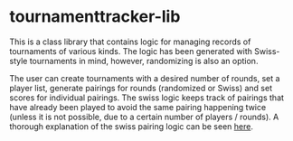 # tournamenttracker-lib #

This is a class library that contains logic for managing records of tournaments of various kinds. The logic has been generated with Swiss-style tournaments in mind, however, randomizing is also an option.

The user can create tournaments with a desired number of rounds, set a player list, generate pairings for rounds (randomized or Swiss) and set scores for individual pairings. The swiss logic keeps track of pairings that have already been played to avoid the same pairing happening twice (unless it is not possible, due to a certain number of players / rounds). A thorough explanation of the swiss pairing logic can be seen <a href="https://github.com/akukolu/tournamenttracker-lib/blob/master/src/tournamenttracker.lib/Documents/PairingAlgorithm.txt">here</a>.

